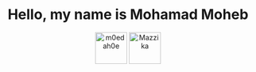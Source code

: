 <h1 align="center">Hello, my name is Mohamad Moheb </h1> 
<p align="center">
<a href=https://www.instagram.com/m0edah0e target="_blank"><img align="center" src=https://ibb.co/93PQ1mcg alt="m0edah0e" height="64" width="64" /></a>
<a href=https://github.com/Mazzika-Discord-Music-Bot target="_blank"><img align="center" src=https://avatars0.githubusercontent.com/u/77557099?s=400&u=c8354512f4d6d78098d8010a2dbc79a3baa510f5&v=4 alt="Mazzika" height="64" width="64" /></a>
</p>
